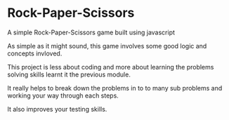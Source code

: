 ﻿# Rock-Paper-Scissors
A simple Rock-Paper-Scissors game built using javascript

As simple as it might sound, this game involves some good logic and concepts invloved.

This project is less about coding and more about learning the problems solving skills learnt it the previous module.

It really helps to break down the problems in to to many sub problems and working your way through each steps.

It also improves your testing skills.


